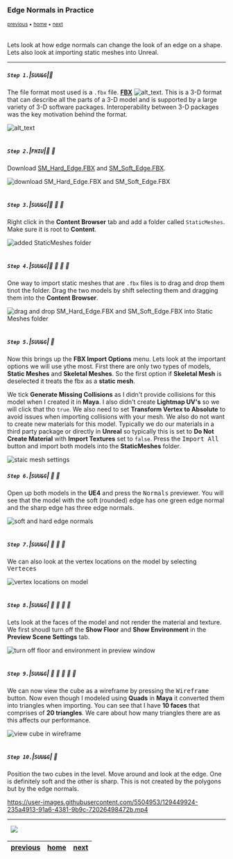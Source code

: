 <img src="https://via.placeholder.com/1000x4/45D7CA/45D7CA" alt="drawing" height="4px"/>

### Edge Normals in Practice

<sub>[previous](../lexicon/README.md#user-content-3-d-lexicon) • [home](../README.md#user-content-ue4-static-meshes) • [next](../lod/README.md#user-content-levels-of-detail)</sub>

<img src="https://via.placeholder.com/1000x4/45D7CA/45D7CA" alt="drawing" height="4px"/>

Lets look at how edge normals can change the look of an edge on a shape.  Lets also look at importing static meshes into Unreal. 
<br>

---


##### `Step 1.`\|`SUU&G`|:small_blue_diamond:

The file format most used is a `.fbx` file. **[FBX](https://en.wikipedia.org/wiki/FBX)**
![alt_text](images/.jpg).  This is a 3-D format that can describe all the parts of a 3-D model and is supported by a large variety of 3-D software packages.  Interoperability between 3-D packages was the key motivation behind the format.

![alt_text](images/.jpg)

<img src="https://via.placeholder.com/500x2/45D7CA/45D7CA" alt="drawing" height="2px" alt = ""/>

##### `Step 2.`\|`FHIU`|:small_blue_diamond: :small_blue_diamond: 

Download [SM_Hard_Edge.FBX](../Assets/SM_Hard_Edge.FBX) and [SM_Soft_Edge.FBX](../Assets/SM_Soft_Edge.FBX).  

![download SM_Hard_Edge.FBX and SM_Soft_Edge.FBX](images/DownloadCubes.jpg)


<img src="https://via.placeholder.com/500x2/45D7CA/45D7CA" alt="drawing" height="2px" alt = ""/>

##### `Step 3.`\|`SUU&G`|:small_blue_diamond: :small_blue_diamond: :small_blue_diamond:

Right click in the **Content Browser** tab and add a folder called `StaticMeshes`.  Make sure it is root to **Content**.  

![added StaticMeshes folder](images/AddStaticMeshesFolder.jpg)

<img src="https://via.placeholder.com/500x2/45D7CA/45D7CA" alt="drawing" height="2px" alt = ""/>

##### `Step 4.`\|`SUU&G`|:small_blue_diamond: :small_blue_diamond: :small_blue_diamond: :small_blue_diamond:

One way to import static meshes that are `.fbx` files is to drag and drop them tinot the folder. Drag the two models by shift selecting them and dragging them into the **Content Browser**.  

![drag and drop SM_Hard_Edge.FBX and SM_Soft_Edge.FBX into Static Meshes folder](images/DragAndDropImport.jpg)

<img src="https://via.placeholder.com/500x2/45D7CA/45D7CA" alt="drawing" height="2px" alt = ""/>

##### `Step 5.`\|`SUU&G`| :small_orange_diamond:

Now this brings up the **FBX Import Options** menu.  Lets look at the important options we will use ythe most.  First there are only two types of models, **Static Meshes** and **Skeletal Meshes**.  So the first option if **Skeletal Mesh** is deselected it treats the fbx as a **static mesh**.

We tick **Generate Missing Collisions** as I didn't provide collisions for this model when I created it in **Maya**.  I also didn't create **Lightmap UV's** so we will click that tho `true`.  We also need to set **Transform Vertex to Absolute** to avoid issues when importing collisions with your mesh. We also do not want to create new materials for this model.  Typically we do our materials in a third party package or directly in **Unreal** so typically this is set to **Do Not Create Material** with **Import Textures** set to `false`. Press the <kbd>Import All</kbd> button and import both models into the **StaticMeshes** folder.

![staic mesh settings](images/StaticMeshImportSettings.jpg)
<img src="https://via.placeholder.com/500x2/45D7CA/45D7CA" alt="drawing" height="2px" alt = ""/>

##### `Step 6.`\|`SUU&G`| :small_orange_diamond: :small_blue_diamond:

Open up both models in the **UE4** and press the <kbd>Normals</kbd> previewer.  You will see that the model with the soft (rounded) edge has one green edge normal and the sharp edge has three edge normals.

![soft and hard edge normals](images/LookAtEdgeNormals.jpg)

<img src="https://via.placeholder.com/500x2/45D7CA/45D7CA" alt="drawing" height="2px" alt = ""/>

##### `Step 7.`\|`SUU&G`| :small_orange_diamond: :small_blue_diamond: :small_blue_diamond:

We can also look at the vertex locations on the model by selecting <kbd>Verteces</kbd>

![vertex locations on model](images/VertextLocation.jpg)

<img src="https://via.placeholder.com/500x2/45D7CA/45D7CA" alt="drawing" height="2px" alt = ""/>

##### `Step 8.`\|`SUU&G`| :small_orange_diamond: :small_blue_diamond: :small_blue_diamond: :small_blue_diamond:

Lets look at the faces of the model and not render the material and texture.  We first shoudl turn off the **Show Floor** and **Show Environment** in the **Preview Scene Settings** tab.

![turn off floor and environment in preview window](images/TurnOffBackground.jpg)

<img src="https://via.placeholder.com/500x2/45D7CA/45D7CA" alt="drawing" height="2px" alt = ""/>

##### `Step 9.`\|`SUU&G`| :small_orange_diamond: :small_blue_diamond: :small_blue_diamond: :small_blue_diamond: :small_blue_diamond:

We can now view the cube as a wireframe by pressing the <kbd>Wireframe</kbd> button.  Now even though I modeled using **Quads** in **Maya** it converted them into triangles when importing.  You can see that I have **10 faces** that comprises of **20 triangles**.  We care about how many triangles there are as this affects our performance.

![view cube in wireframe](images/WireframeModelViewer.jpg)

<img src="https://via.placeholder.com/500x2/45D7CA/45D7CA" alt="drawing" height="2px" alt = ""/>

##### `Step 10.`\|`SUU&G`| :large_blue_diamond:

Position the two cubes in the level.  Move around and look at the edge. One is definitely soft and the other is sharp.  This is not created by the polygons but by the edge normals.

https://user-images.githubusercontent.com/5504953/129449924-235a4913-91a6-4381-9b9c-72026498472b.mp4


___


<img src="https://via.placeholder.com/1000x4/dba81a/dba81a" alt="drawing" height="4px" alt = ""/>

<img src="https://via.placeholder.com/1000x100/45D7CA/000000/?text=Next Up - LOD">

<img src="https://via.placeholder.com/1000x4/dba81a/dba81a" alt="drawing" height="4px" alt = ""/>

| [previous](../lexicon/README.md#user-content-3-d-lexicon)| [home](../README.md#user-content-ue4-static-meshes) | [next](../lod/README.md#user-content-levels-of-detail)|
|---|---|---|
